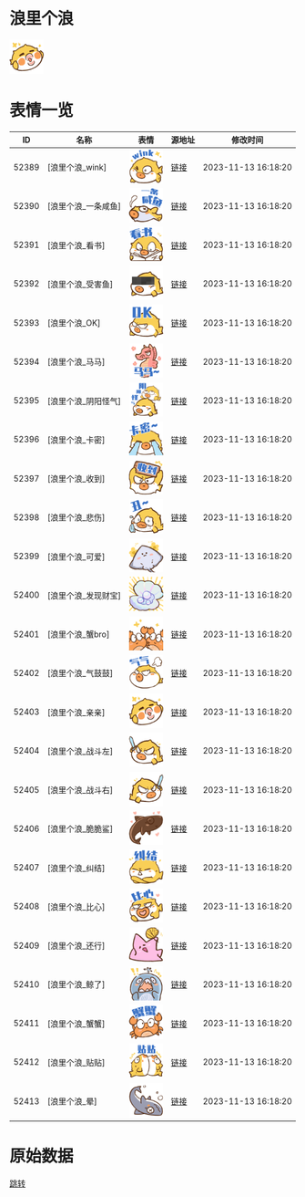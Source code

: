 # 浪里个浪

<img src="./cover.png" height="60" alt="cover" />

# 表情一览

|ID|名称|表情|源地址|修改时间|
|----|----|----|----|----|
|52389|[浪里个浪_wink]|<img src="./pic/052389_%5B浪里个浪_wink%5D.png" height="60" alt="wink"/>|[链接](https://i0.hdslb.com/bfs/garb/b567ef911fd129616c983807b1eef15631a9db3b.png)|2023-11-13 16:18:20|
|52390|[浪里个浪_一条咸鱼]|<img src="./pic/052390_%5B浪里个浪_一条咸鱼%5D.png" height="60" alt="一条咸鱼"/>|[链接](https://i0.hdslb.com/bfs/garb/5ab8ba8e3a69eacea4c2189bd224e5cd8c0edb23.png)|2023-11-13 16:18:20|
|52391|[浪里个浪_看书]|<img src="./pic/052391_%5B浪里个浪_看书%5D.png" height="60" alt="看书"/>|[链接](https://i0.hdslb.com/bfs/garb/91273be4018f36d8442b69b901dea7a26baf358a.png)|2023-11-13 16:18:20|
|52392|[浪里个浪_受害鱼]|<img src="./pic/052392_%5B浪里个浪_受害鱼%5D.png" height="60" alt="受害鱼"/>|[链接](https://i0.hdslb.com/bfs/garb/3c17285954415e152b809620381d59b0e945dbb2.png)|2023-11-13 16:18:20|
|52393|[浪里个浪_OK]|<img src="./pic/052393_%5B浪里个浪_OK%5D.png" height="60" alt="OK"/>|[链接](https://i0.hdslb.com/bfs/garb/7601255db4bfc6e0f4ea5e89947494f7ff9350a1.png)|2023-11-13 16:18:20|
|52394|[浪里个浪_马马]|<img src="./pic/052394_%5B浪里个浪_马马%5D.png" height="60" alt="马马"/>|[链接](https://i0.hdslb.com/bfs/garb/6d06a94a9a7a492d779a3aed4724f7c43745fa25.png)|2023-11-13 16:18:20|
|52395|[浪里个浪_阴阳怪气]|<img src="./pic/052395_%5B浪里个浪_阴阳怪气%5D.png" height="60" alt="阴阳怪气"/>|[链接](https://i0.hdslb.com/bfs/garb/ec38b923af4b9e56af5be772e94378fb1bbd7645.png)|2023-11-13 16:18:20|
|52396|[浪里个浪_卡密]|<img src="./pic/052396_%5B浪里个浪_卡密%5D.png" height="60" alt="卡密"/>|[链接](https://i0.hdslb.com/bfs/garb/e8b01bdb65e3f5a645f5a69ed919d6bcc986418d.png)|2023-11-13 16:18:20|
|52397|[浪里个浪_收到]|<img src="./pic/052397_%5B浪里个浪_收到%5D.png" height="60" alt="收到"/>|[链接](https://i0.hdslb.com/bfs/garb/4ef552be993145a10f92e709bed210d0a657f77e.png)|2023-11-13 16:18:20|
|52398|[浪里个浪_悲伤]|<img src="./pic/052398_%5B浪里个浪_悲伤%5D.png" height="60" alt="悲伤"/>|[链接](https://i0.hdslb.com/bfs/garb/d25208953080e8d8ed2ab226a88d7a7c8ad191df.png)|2023-11-13 16:18:20|
|52399|[浪里个浪_可爱]|<img src="./pic/052399_%5B浪里个浪_可爱%5D.png" height="60" alt="可爱"/>|[链接](https://i0.hdslb.com/bfs/garb/12389e62128658545616cecbb10bf8210d22c169.png)|2023-11-13 16:18:20|
|52400|[浪里个浪_发现财宝]|<img src="./pic/052400_%5B浪里个浪_发现财宝%5D.png" height="60" alt="发现财宝"/>|[链接](https://i0.hdslb.com/bfs/garb/3f6edf392c0a9ae713fa310052f8e77d3f02180a.png)|2023-11-13 16:18:20|
|52401|[浪里个浪_蟹bro]|<img src="./pic/052401_%5B浪里个浪_蟹bro%5D.png" height="60" alt="蟹bro"/>|[链接](https://i0.hdslb.com/bfs/garb/3c155233fa002d6057aa5924242cbb1691a996ec.png)|2023-11-13 16:18:20|
|52402|[浪里个浪_气鼓鼓]|<img src="./pic/052402_%5B浪里个浪_气鼓鼓%5D.png" height="60" alt="气鼓鼓"/>|[链接](https://i0.hdslb.com/bfs/garb/92ffd1f6c6d5d942403c2179cafd764a14d9f9c9.png)|2023-11-13 16:18:20|
|52403|[浪里个浪_亲亲]|<img src="./pic/052403_%5B浪里个浪_亲亲%5D.png" height="60" alt="亲亲"/>|[链接](https://i0.hdslb.com/bfs/garb/e527ff76f99feb7e9d1b5c810dea257a29321125.png)|2023-11-13 16:18:20|
|52404|[浪里个浪_战斗左]|<img src="./pic/052404_%5B浪里个浪_战斗左%5D.png" height="60" alt="战斗左"/>|[链接](https://i0.hdslb.com/bfs/garb/4734104247d4d58f474eebd761cbbe8cbbb17e0f.png)|2023-11-13 16:18:20|
|52405|[浪里个浪_战斗右]|<img src="./pic/052405_%5B浪里个浪_战斗右%5D.png" height="60" alt="战斗右"/>|[链接](https://i0.hdslb.com/bfs/garb/03efa1bb1357124e9104590c7e3143ec434c29be.png)|2023-11-13 16:18:20|
|52406|[浪里个浪_脆脆鲨]|<img src="./pic/052406_%5B浪里个浪_脆脆鲨%5D.png" height="60" alt="脆脆鲨"/>|[链接](https://i0.hdslb.com/bfs/garb/bceea0e04db7ad1394bec7b7320475ec8e66eb3e.png)|2023-11-13 16:18:20|
|52407|[浪里个浪_纠结]|<img src="./pic/052407_%5B浪里个浪_纠结%5D.png" height="60" alt="纠结"/>|[链接](https://i0.hdslb.com/bfs/garb/ab162677b7a1269915bc664e09d6f8822d763c42.png)|2023-11-13 16:18:20|
|52408|[浪里个浪_比心]|<img src="./pic/052408_%5B浪里个浪_比心%5D.png" height="60" alt="比心"/>|[链接](https://i0.hdslb.com/bfs/garb/e782bf143bdb91131c62c9b5a5c8511441fde6f4.png)|2023-11-13 16:18:20|
|52409|[浪里个浪_还行]|<img src="./pic/052409_%5B浪里个浪_还行%5D.png" height="60" alt="还行"/>|[链接](https://i0.hdslb.com/bfs/garb/c669e1cea116736c7e1b405fcaf601f5bff3ad94.png)|2023-11-13 16:18:20|
|52410|[浪里个浪_鲸了]|<img src="./pic/052410_%5B浪里个浪_鲸了%5D.png" height="60" alt="鲸了"/>|[链接](https://i0.hdslb.com/bfs/garb/626faa2830ad930fe3f643e46ddf768cc6c7c294.png)|2023-11-13 16:18:20|
|52411|[浪里个浪_蟹蟹]|<img src="./pic/052411_%5B浪里个浪_蟹蟹%5D.png" height="60" alt="蟹蟹"/>|[链接](https://i0.hdslb.com/bfs/garb/f4564b14ee09a575f99fe9b00a97addf6a33c9f8.png)|2023-11-13 16:18:20|
|52412|[浪里个浪_贴贴]|<img src="./pic/052412_%5B浪里个浪_贴贴%5D.png" height="60" alt="贴贴"/>|[链接](https://i0.hdslb.com/bfs/garb/2d15481c7d49b44c67cce44eb5fc1a5e4c0283f1.png)|2023-11-13 16:18:20|
|52413|[浪里个浪_晕]|<img src="./pic/052413_%5B浪里个浪_晕%5D.png" height="60" alt="晕"/>|[链接](https://i0.hdslb.com/bfs/garb/bafa9f48f1be5a7df1662745a1d5dd0a5cd76e0a.png)|2023-11-13 16:18:20|

# 原始数据

[跳转](./raw.json)


